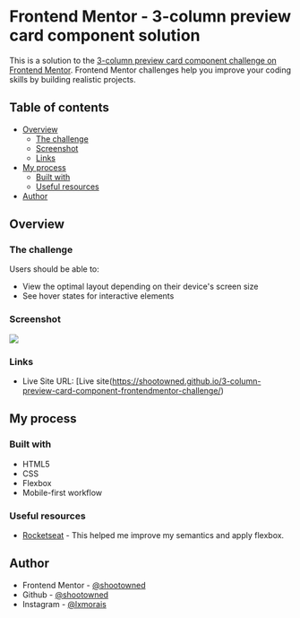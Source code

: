 # Frontend Mentor - 3-column preview card component solution

This is a solution to the [3-column preview card component challenge on Frontend Mentor](https://www.frontendmentor.io/challenges/3column-preview-card-component-pH92eAR2-). Frontend Mentor challenges help you improve your coding skills by building realistic projects. 

## Table of contents

- [Overview](#overview)
  - [The challenge](#the-challenge)
  - [Screenshot](#screenshot)
  - [Links](#links)
- [My process](#my-process)
  - [Built with](#built-with)
  - [Useful resources](#useful-resources)
- [Author](#author)

## Overview

### The challenge

Users should be able to:

- View the optimal layout depending on their device's screen size
- See hover states for interactive elements

### Screenshot

![](https://github.com/shootowned/3-column-preview-card-component-frontendmentor-challenge/blob/main/images/screenshot-solution.png)

### Links

- Live Site URL: [Live site(https://shootowned.github.io/3-column-preview-card-component-frontendmentor-challenge/)

## My process

### Built with

- HTML5
- CSS
- Flexbox
- Mobile-first workflow

### Useful resources

- [Rocketseat](https://rocketseat.com.br/) - This helped me improve my semantics and apply flexbox.

## Author

- Frontend Mentor - [@shootowned](https://www.frontendmentor.io/profile/shootowned)
- Github - [@shootowned](https://github.com/shootowned)
- Instagram - [@lxmorais](https://www.instagram.com/lxmorais/)
